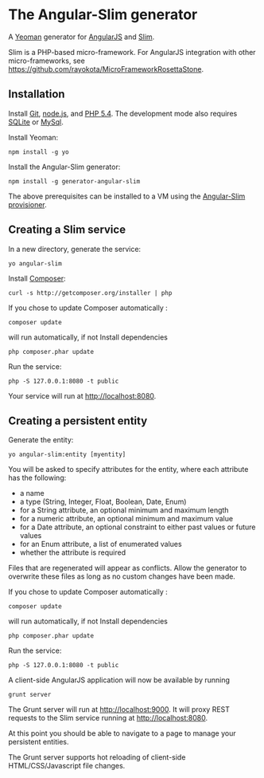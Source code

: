 # The Angular-Slim generator 

A [Yeoman](http://yeoman.io) generator for [AngularJS](http://angularjs.org) and [Slim](http://www.slimframework.com/).

Slim is a PHP-based micro-framework.  For AngularJS integration with other micro-frameworks, see https://github.com/rayokota/MicroFrameworkRosettaStone.

## Installation

Install [Git](http://git-scm.com), [node.js](http://nodejs.org), and [PHP 5.4](http://www.php.net/).  The development mode also requires [SQLite](http://www.sqlite.org) or [MySql](http://www.mysql.com/).

Install Yeoman:

    npm install -g yo

Install the Angular-Slim generator:

    npm install -g generator-angular-slim

The above prerequisites can be installed to a VM using the [Angular-Slim provisioner](https://github.com/rayokota/provision-angular-slim).

## Creating a Slim service

In a new directory, generate the service:

    yo angular-slim

Install [Composer](https://getcomposer.org/):

	curl -s http://getcomposer.org/installer | php
	
If you chose to update Composer automatically :

	composer update

will run automatically, if not Install dependencies

	php composer.phar update

Run the service:

    php -S 127.0.0.1:8080 -t public

Your service will run at [http://localhost:8080](http://localhost:8080).


## Creating a persistent entity

Generate the entity:

    yo angular-slim:entity [myentity]

You will be asked to specify attributes for the entity, where each attribute has the following:

- a name
- a type (String, Integer, Float, Boolean, Date, Enum)
- for a String attribute, an optional minimum and maximum length
- for a numeric attribute, an optional minimum and maximum value
- for a Date attribute, an optional constraint to either past values or future values
- for an Enum attribute, a list of enumerated values
- whether the attribute is required

Files that are regenerated will appear as conflicts.  Allow the generator to overwrite these files as long as no custom changes have been made.

If you chose to update Composer automatically :

	composer update
	
will run automatically, if not Install dependencies

	php composer.phar update

Run the service:

    php -S 127.0.0.1:8080 -t public
    
A client-side AngularJS application will now be available by running

	grunt server
	
The Grunt server will run at [http://localhost:9000](http://localhost:9000).  It will proxy REST requests to the Slim service running at [http://localhost:8080](http://localhost:8080).

At this point you should be able to navigate to a page to manage your persistent entities.  

The Grunt server supports hot reloading of client-side HTML/CSS/Javascript file changes.

